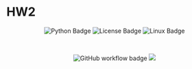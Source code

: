 # HW2

<p align="center">
  <img src="https://img.shields.io/badge/Python-3776AB?style=for-the-badge&logo=python&logoColor=white" alt="Python Badge">
  <img src="https://img.shields.io/badge/License-MIT-green?style=for-the-badge" alt="License Badge">
  <img src="https://img.shields.io/badge/Linux-FCC624?style=for-the-badge&logo=linux&logoColor=black" alt="Linux Badge">
</p>
<br />
<p align="center">
  <img src="https://github.com/CSC510SEFall24/HW2/actions/workflows/tests_and_lint.yml/badge.svg" alt="GitHub workflow badge">
  <a href="https://codecov.io/gh/CSC510SEFall24/HW2" >
    <img src="https://codecov.io/gh/CSC510SEFall24/HW2/graph/badge.svg?token=L4EMYRC1ZG"/>
  </a>
</p>

